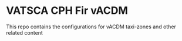 # VATSCA CPH Fir vACDM
This repo contains the configurations for vACDM taxi-zones and other related content 
